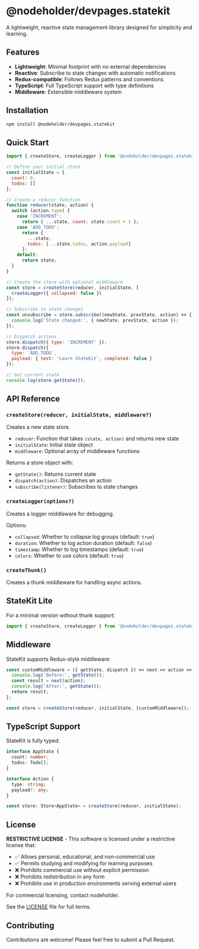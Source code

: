 # @nodeholder/devpages.statekit

A lightweight, reactive state management library designed for simplicity and learning.

## Features

- **Lightweight**: Minimal footprint with no external dependencies
- **Reactive**: Subscribe to state changes with automatic notifications
- **Redux-compatible**: Follows Redux patterns and conventions
- **TypeScript**: Full TypeScript support with type definitions
- **Middleware**: Extensible middleware system

## Installation

```bash
npm install @nodeholder/devpages.statekit
```

## Quick Start

```javascript
import { createStore, createLogger } from '@nodeholder/devpages.statekit';

// Define your initial state
const initialState = {
  count: 0,
  todos: []
};

// Create a reducer function
function reducer(state, action) {
  switch (action.type) {
    case 'INCREMENT':
      return { ...state, count: state.count + 1 };
    case 'ADD_TODO':
      return { 
        ...state, 
        todos: [...state.todos, action.payload] 
      };
    default:
      return state;
  }
}

// Create the store with optional middleware
const store = createStore(reducer, initialState, [
  createLogger({ collapsed: false })
]);

// Subscribe to state changes
const unsubscribe = store.subscribe((newState, prevState, action) => {
  console.log('State changed:', { newState, prevState, action });
});

// Dispatch actions
store.dispatch({ type: 'INCREMENT' });
store.dispatch({ 
  type: 'ADD_TODO', 
  payload: { text: 'Learn StateKit', completed: false } 
});

// Get current state
console.log(store.getState());
```

## API Reference

### `createStore(reducer, initialState, middleware?)`

Creates a new state store.

- `reducer`: Function that takes `(state, action)` and returns new state
- `initialState`: Initial state object
- `middleware`: Optional array of middleware functions

Returns a store object with:
- `getState()`: Returns current state
- `dispatch(action)`: Dispatches an action
- `subscribe(listener)`: Subscribes to state changes

### `createLogger(options?)`

Creates a logger middleware for debugging.

Options:
- `collapsed`: Whether to collapse log groups (default: `true`)
- `duration`: Whether to log action duration (default: `false`)
- `timestamp`: Whether to log timestamps (default: `true`)
- `colors`: Whether to use colors (default: `true`)

### `createThunk()`

Creates a thunk middleware for handling async actions.

## StateKit Lite

For a minimal version without thunk support:

```javascript
import { createStore, createLogger } from '@nodeholder/devpages.statekit/lite';
```

## Middleware

StateKit supports Redux-style middleware:

```javascript
const customMiddleware = ({ getState, dispatch }) => next => action => {
  console.log('Before:', getState());
  const result = next(action);
  console.log('After:', getState());
  return result;
};

const store = createStore(reducer, initialState, [customMiddleware]);
```

## TypeScript Support

StateKit is fully typed:

```typescript
interface AppState {
  count: number;
  todos: Todo[];
}

interface Action {
  type: string;
  payload?: any;
}

const store: Store<AppState> = createStore(reducer, initialState);
```

## License

**RESTRICTIVE LICENSE** - This software is licensed under a restrictive license that:

- ✅ Allows personal, educational, and non-commercial use
- ✅ Permits studying and modifying for learning purposes
- ❌ Prohibits commercial use without explicit permission
- ❌ Prohibits redistribution in any form
- ❌ Prohibits use in production environments serving external users

For commercial licensing, contact nodeholder.

See the [LICENSE](LICENSE) file for full terms.

## Contributing

Contributions are welcome! Please feel free to submit a Pull Request. 

